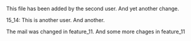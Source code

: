 This file has been added by the second user.
And yet another change.

15_14: This is another user.
And another.

The mail was changed in feature_11.
And some more chages in feature_11
